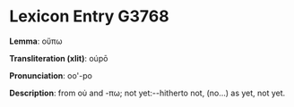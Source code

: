 # Lexicon Entry G3768

**Lemma**: οὔπω

**Transliteration (xlit)**: oúpō

**Pronunciation**: oo'-po

**Description**:
from οὐ and -πω; not yet:--hitherto not, (no…) as yet, not yet.
